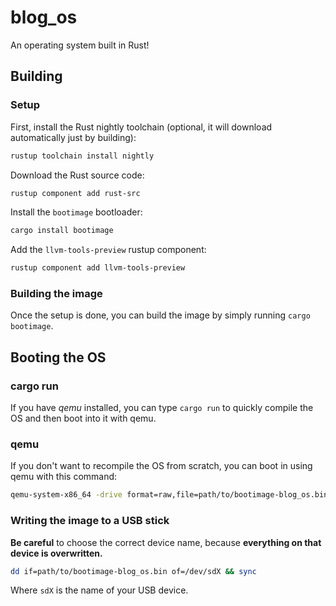 # blog_os
An operating system built in Rust!

## Building
### Setup
First, install the Rust nightly toolchain (optional, it will download
automatically just by building):

```sh
rustup toolchain install nightly
```

Download the Rust source code:

```sh
rustup component add rust-src
```

Install the `bootimage` bootloader:

```sh
cargo install bootimage
```

Add the `llvm-tools-preview` rustup component:

```sh
rustup component add llvm-tools-preview
```

### Building the image
Once the setup is done, you can build the image by simply running
`cargo bootimage`.

## Booting the OS

### cargo run
If you have *qemu* installed, you can type `cargo run` to quickly compile the
OS and then boot into it with qemu.

### qemu
If you don't want to recompile the OS from scratch, you can boot in using qemu
with this command:

```sh
qemu-system-x86_64 -drive format=raw,file=path/to/bootimage-blog_os.bin
```

### Writing the image to a USB stick
**Be careful** to choose the correct device name, because
**everything on that device is overwritten.**

```sh
dd if=path/to/bootimage-blog_os.bin of=/dev/sdX && sync
```

Where `sdX` is the name of your USB device.